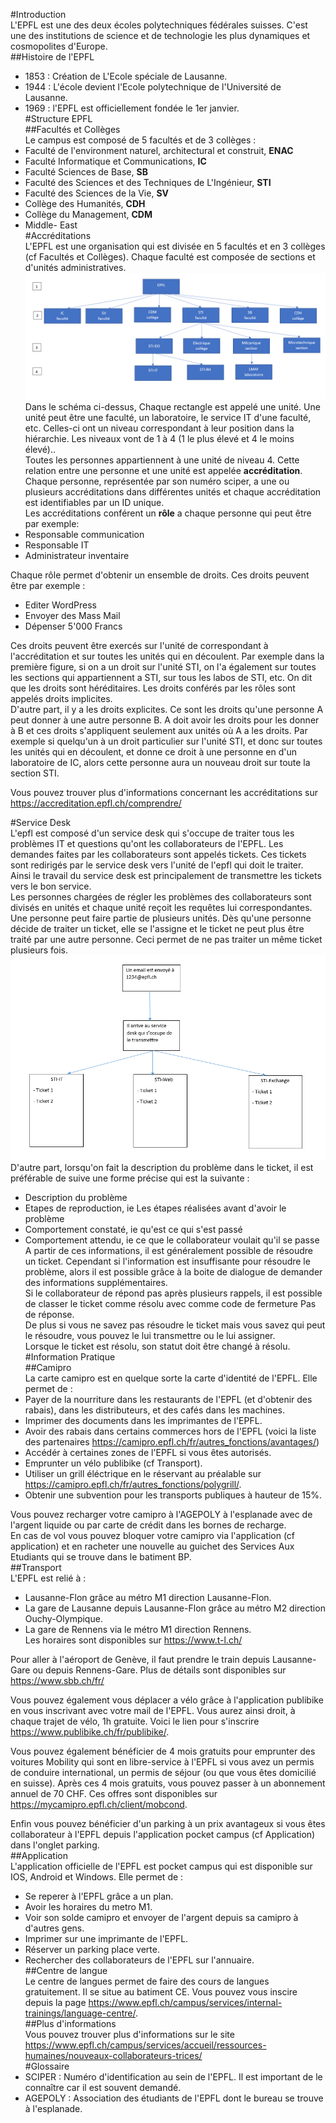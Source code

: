 #Introduction  
L'EPFL est une des deux écoles polytechniques fédérales suisses. C'est une des institutions de science et de technologie les plus dynamiques et cosmopolites d'Europe.  
##Histoire de l'EPFL  
- 1853 : Création de L'Ecole spéciale de Lausanne.  
- 1944 : L'école devient l'Ecole polytechnique de l'Université de Lausanne.   
- 1969 : l'EPFL est officiellement fondée le 1er janvier.  
#Structure EPFL  
##Facultés et Collèges  
Le campus est composé de 5 facultés et de 3 collèges :  
- Faculté de l'environment naturel, architectural et construit, **ENAC**  
- Faculté Informatique et Communications, **IC**  
- Faculté Sciences de Base, **SB**  
- Faculté des Sciences et des Techniques de L'Ingénieur, **STI**  
- Faculté des Sciences de la Vie, **SV**  
- Collège des Humanités, **CDH**  
- Collège du Management, **CDM**  
- Middle- East  
#Accréditations  
L'EPFL est une organisation qui est divisée en 5 facultés et en 3 collèges (cf Facultés et Collèges). Chaque faculté est composée de sections et d'unités administratives.     
![Schéma 1](schema_epfl.PNG)
Dans le schéma ci-dessus, Chaque rectangle est appelé une unité. Une unité peut être une faculté, un laboratoire, le service IT d'une faculté, etc. Celles-ci ont un niveau correspondant à leur position dans la hiérarchie. Les niveaux vont de 1 à 4 (1 le plus élevé et 4 le moins élevé)..  
Toutes les personnes appartiennent à une unité de niveau 4. Cette relation entre une personne et une unité est appelée **accréditation**.  
Chaque personne, représentée par son numéro sciper, a une ou plusieurs accréditations dans différentes unités et chaque accréditation est identifiables par un ID unique.  
Les accréditations conférent un **rôle** a chaque personne qui peut être par exemple:  
- Responsable communication  
- Responsable IT  
- Administrateur inventaire  
<!-- commentaire pour faire un espace-->  
Chaque rôle permet d'obtenir un ensemble de droits. Ces droits peuvent être par exemple :     
- Editer WordPress  
- Envoyer des Mass Mail 
- Dépenser 5'000 Francs  
<!-- commentaire pour faire un espace-->  
Ces droits peuvent être exercés sur l'unité de correspondant à l'accréditation et sur toutes les unités qui en découlent. Par exemple dans la première figure, si on a un droit sur l'unité STI, on l'a également sur toutes les sections qui appartiennent a STI, sur tous les labos de STI, etc. On dit que les droits sont héréditaires. Les droits conférés par les rôles sont appelés droits implicites.   
D'autre part, il y a les droits explicites. Ce sont les droits qu'une personne A peut donner à une autre personne B. A doit avoir les droits pour les donner à B et  ces droits s'appliquent seulement aux unités où A a les droits. Par exemple si quelqu'un à un droit particulier sur l'unité STI, et donc sur toutes les unités qui en découlent, et donne ce droit à une personne en d'un laboratoire de IC, alors cette personne aura un nouveau droit sur toute la section STI.  
<!-- commentaire pour faire un espace-->  
Vous pouvez trouver plus d'informations concernant les accréditations sur <https://accreditation.epfl.ch/comprendre/>

#Service Desk  
L'epfl est composé d'un service desk qui s'occupe de traiter tous les problèmes IT et questions qu'ont les collaborateurs de l'EPFL. Les demandes faites par les collaborateurs sont appelés tickets. Ces tickets sont redirigés par le service desk vers l'unité de l'epfl qui doit le traiter. Ainsi le travail du service desk est principalement de transmettre les tickets vers le bon service.  
Les personnes chargées de régler les problèmes des collaborateurs sont divisés en unités et chaque unité reçoit les requêtes lui correspondantes. Une personne peut faire partie de plusieurs unités. Dès qu'une personne décide de traiter un ticket, elle se l'assigne et le ticket ne peut plus être traité par une autre personne. Ceci permet de ne pas traiter un même ticket plusieurs fois.  
![Schéma 1](Capture.PNG)
D'autre part, lorsqu'on fait la description du problème dans le ticket, il est préférable de suive une forme précise qui est la suivante :  
- Description du problème  
- Etapes de reproduction, ie Les étapes réalisées avant d'avoir le problème    
- Comportement constaté, ie qu'est ce qui s'est passé  
- Comportement attendu, ie ce que le collaborateur voulait qu'il se passe  
A partir de ces informations, il est généralement possible de résoudre un ticket. Cependant si l'information est insuffisante pour résoudre le problème, alors il est possible grâce à la boite de dialogue de demander des informations supplémentaires.  
Si le collaborateur de répond pas après plusieurs rappels, il est possible de classer le ticket comme résolu avec comme code de fermeture Pas de réponse.  
De plus si vous ne savez pas résoudre le ticket mais vous savez qui peut le résoudre, vous pouvez le lui transmettre ou le lui assigner.  
Lorsque le ticket est résolu, son statut doit être changé à résolu.
#Information Pratique  
##Camipro  
La carte camipro est en quelque sorte la carte d'identité de l'EPFL. Elle permet de :  
- Payer de la nourriture dans les restaurants de l'EPFL (et d'obtenir des rabais), dans les distributeurs, et des cafés dans les machines.  
- Imprimer des documents dans les imprimantes de l'EPFL.  
- Avoir des rabais dans certains commerces hors de l'EPFL (voici la liste des partenaires <https://camipro.epfl.ch/fr/autres_fonctions/avantages/>)  
- Accédér à certaines zones de l'EPFL si vous êtes autorisés.  
- Emprunter un vélo publibike (cf Transport).  
- Utiliser un grill éléctrique en le réservant au préalable sur <https://camipro.epfl.ch/fr/autres_fonctions/polygrill/>.  
- Obtenir une subvention pour les transports publiques à hauteur de 15%.  
<!-- commentaire pour faire un espace--> 
Vous pouvez recharger votre camipro à l'AGEPOLY à l'esplanade avec de l'argent liquide ou par carte de crédit dans les bornes de recharge.  
En cas de vol vous pouvez bloquer votre camipro via l'application (cf application) et en racheter une nouvelle au guichet des Services Aux Etudiants qui se trouve dans le batiment BP.    
##Transport  
L'EPFL est relié à :  
- Lausanne-Flon grâce au métro M1 direction Lausanne-Flon.  
- La gare de Lausanne depuis Lausanne-Flon grâce au métro M2 direction Ouchy-Olympique.    
- La gare de Rennens via le métro M1 direction Rennens.  
Les horaires sont disponibles sur <https://www.t-l.ch/>  
<!-- commentaire pour faire un espace-->  
Pour aller à l'aéroport de Genève, il faut prendre le train depuis Lausanne-Gare ou depuis Rennens-Gare. Plus de détails sont disponibles sur <https://www.sbb.ch/fr/>  
<!-- commentaire pour faire un espace-->  
Vous pouvez également vous déplacer a vélo grâce à l'application publibike en vous inscrivant avec votre mail de l'EPFL. Vous aurez ainsi droit, à chaque trajet de vélo, 1h gratuite. Voici le lien pour s'inscrire <https://www.publibike.ch/fr/publibike/>.  
<!-- commentaire pour faire un espace-->  
Vous pouvez également bénéficier de 4 mois gratuits pour emprunter des voitures Mobility qui sont en libre-service à l'EPFL si vous avez un permis de conduire international, un permis de séjour (ou que vous êtes domicilié en suisse). Après ces 4 mois gratuits, vous pouvez passer à un abonnement annuel de 70 CHF. Ces offres sont disponibles sur <https://mycamipro.epfl.ch/client/mobcond>.
<!-- commentaire pour faire un espace-->  
Enfin vous pouvez bénéficier d'un parking à un prix avantageux si vous êtes collaborateur à l'EPFL depuis l'application pocket campus (cf Application) dans l'onglet parking.  
##Application  
L'application officielle de l'EPFL est pocket campus qui est disponible sur IOS, Android et Windows. Elle permet de :
- Se reperer à l'EPFL grâce a un plan.  
- Avoir les horaires du metro M1.  
- Voir son solde camipro et envoyer de l'argent depuis sa camipro à d'autres gens.  
- Imprimer sur une imprimante de l'EPFL.  
- Réserver un parking place verte.  
- Rechercher des collaborateurs de l'EPFL sur l'annuaire.  
##Centre de langue  
Le centre de langues permet de faire des cours de langues gratuitement. Il se situe au batiment CE. Vous pouvez vous inscire depuis la page <https://www.epfl.ch/campus/services/internal-trainings/language-centre/>.  
##Plus d'informations  
Vous pouvez trouver plus d'informations sur le site <https://www.epfl.ch/campus/services/accueil/ressources-humaines/nouveaux-collaborateurs-trices/>  
#Glossaire
- SCIPER : Numéro d'identification au sein de l'EPFL. Il est important de le connaître car il est souvent demandé.   
- AGEPOLY : Association des étudiants de l'EPFL dont le bureau se trouve à l'esplanade.





